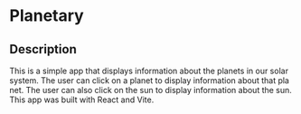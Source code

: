 # Planetary

## Description

This is a simple app that displays information about the planets in our solar system. The user can click on a planet to display information about that pla
net. The user can also click on the sun to display information about the sun. This app was built with React and Vite.

